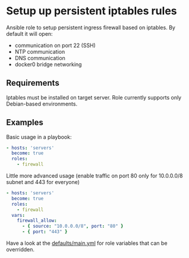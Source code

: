 Setup up persistent iptables rules
==================================

Ansible role to setup persistent ingress firewall based on iptables.
By default it will open:
  - communication on port 22 (SSH)
  - NTP communication
  - DNS communication
  - docker0 bridge networking

Requirements
------------

Iptables must be installed on target server.
Role currently supports only Debian-based environments.

Examples
--------

Basic usage in a playbook:
```yaml
- hosts: 'servers'
  become: true
  roles:
    - firewall
```
Little more advanced usage 
(enable traffic on port 80 only for 10.0.0.0/8 subnet and 443 for everyone)
```yaml
- hosts: 'servers'
  become: true
  roles:
    - firewall
  vars:
    firewall_allow:
      - { source: "10.0.0.0/8", port: "80" }
      - { port: "443" }
```

Have a look at the [defaults/main.yml](defaults/main.yml) for role variables
that can be overridden.



